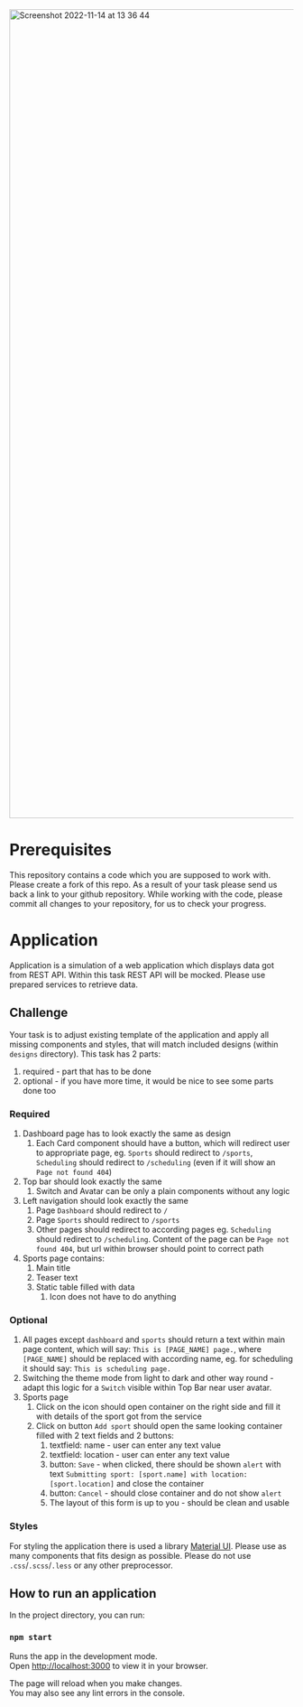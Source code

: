 <img width="1433" alt="Screenshot 2022-11-14 at 13 36 44" src="https://user-images.githubusercontent.com/53602597/201662132-7bd1d3bd-6a6a-4b89-b51c-81cd18a8d03d.png">


# Prerequisites
This repository contains a code which you are supposed to work with. Please create a fork of this repo. As a result of your task please send us back a link to your github repository. While working with the code, please commit all changes to your repository, for us to check your progress.

# Application
Application is a simulation of a web application which displays data got from REST API. Within this task REST API will be mocked. Please use prepared services to retrieve data.

## Challenge
Your task is to adjust existing template of the application and apply all missing components and styles, that will match included designs (within `designs` directory). This task has 2 parts: 
1. required - part that has to be done
2. optional - if you have more time, it would be nice to see some parts done too

### Required
1. Dashboard page has to look exactly the same as design
   1. Each Card component should have a button, which will redirect user to appropriate page, eg. `Sports` should redirect to `/sports`, `Scheduling` should redirect to `/scheduling` (even if it will show an `Page not found 404`)
2. Top bar should look exactly the same
   1. Switch and Avatar can be only a plain components without any logic
3. Left navigation should look exactly the same
   1. Page `Dashboard` should redirect to `/`
   2. Page `Sports` should redirect to `/sports`
   3. Other pages should redirect to according pages eg. `Scheduling` should redirect to `/scheduling`. Content of the page can be `Page not found 404`, but url within browser should point to correct path
4. Sports page contains:
   1. Main title
   2. Teaser text
   3. Static table filled with data
      1. Icon does not have to do anything

### Optional
1. All pages except `dashboard` and `sports` should return a text within main page content, which will say: `This is [PAGE_NAME] page.`, where `[PAGE_NAME]` should be replaced with according name, eg. for scheduling it should  say: `This is scheduling page.`
2. Switching the theme mode from light to dark and other way round - adapt this logic for a `Switch` visible within Top Bar near user avatar.
3. Sports page
   1. Click on the icon should open container on the right side and fill it with details of the sport got from the service
   2. Click on button `Add sport` should open the same looking container filled with 2 text fields and 2 buttons:
      1. textfield: name - user can enter any text value
      2. textfield: location - user can enter any text value
      3. button: `Save` - when clicked, there should be shown `alert` with text `Submitting sport: [sport.name] with location: [sport.location]` and close the container
      4. button: `Cancel` - should close container and do not show `alert`
      5. The layout of this form is up to you - should be clean and usable

### Styles
For styling the application there is used a library [Material UI](https://mui.com/). 
Please use as many components that fits design as possible.
Please do not use `.css`/`.scss`/`.less` or any other preprocessor.

## How to run an application
In the project directory, you can run:

### `npm start`

Runs the app in the development mode.\
Open [http://localhost:3000](http://localhost:3000) to view it in your browser.

The page will reload when you make changes.\
You may also see any lint errors in the console.
